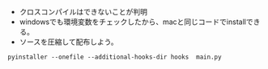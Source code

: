 * クロスコンパイルはできないことが判明
* windowsでも環境変数をチェックしたから、macと同じコードでinstallできる。
* ソースを圧縮して配布しよう。

```
pyinstaller --onefile --additional-hooks-dir hooks  main.py       
```